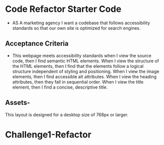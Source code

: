 # Code Refactor Starter Code

* AS A marketing agency I want a codebase that follows accessibility standards so that our own site is optimized for search engines.

## Acceptance Criteria

* This webpage meets accessibility standards
when I view the source code, then I find semantic HTML elements.
When I view the structure of the HTML elements, then I find that the elements follow a logical structure independent of styling and positioning.
When I view the image elements, then I find accessible alt attributes.
When I view the heading attributes, then they fall in sequential order.
When I view the title element, then I find a concise, descriptive title.

## Assets-
<!-- *Insured all links functioned properly.-->
<!-- *Insured all css selectors follow semantic structure.-->
<!-- *Ensured the structure of the code followed a logical sequence.-->
<!-- *Added alt attributes for images.-->
<!-- *Confirmed all headings H1 through H3 were in sequential or logical order.-->
<!-- *Changed the title so that it was represenative of the webpage content.-->
<!-- *Added comments to the css file to ensure a better refactor experience in the future.-->
<!-- *Combined all similar css codes to reduse the css file-->



This layout is designed for a desktop size of 768px or larger.
# Challenge1-Refactor
